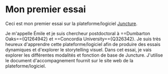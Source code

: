 # Mon premier essai

Ceci est mon premier essai sur la plateforme/logiciel [Juncture](https://juncture-digital.org).

Je m'appelle Émile et je suis chercheur postdoctoral à ==Dumbarton Oaks=={Q1264942} et ==Concordia University=={Q326342}. Je suis très heureux d'apprendre cette plateforme/logiciel afin de produire des essais dynamiques et d'explorer le storytelling visuel. Dans cet essai, je vais explorer les différentes modalités et fonction de base de Juncture. J'utilise le document d'accompagnement fournit sur le site web de la plateforme/logiciel.